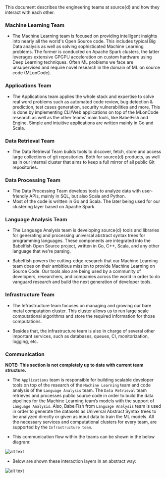 This document describes the engineering teams at source{d} and how they interact with each other.

### Machine Learning Team

- The Machine Learning team is focused on providing intelligent insights into nearly all the world's Open Source code. This includes typical Big Data analysis as well as solving sophisticated Machine Learning problems. The former is conducted on Apache Spark clusters, the latter leverages extensive GPGPU acceleration on custom hardware using Deep Learning techniques. Often ML problems we face are unsupervised and require novel research in the domain of ML on source code (MLonCode).

### Applications Team

- The Applications team applies the whole stack and expertise to solve real word problems such as automated code review, bug detection & prediction, test cases generation, security vulnerabilities and more. This is done by implementing CLI/Web applications on top of the MLonCode research as well as the other teams' main tools, like BabelFish and Engine. Simple and intuitive applications are written mainly in Go and Scala.

### Data Retrieval Team

- The Data Retrieval Team builds tools to discover, fetch, store and access large collections of git repositories. Both for source{d} products, as well as in our internal cluster that aims to keep a full mirror of all public Git repositories.

### Data Processing Team

- The Data Processing Team develops tools to analyze data with user-friendly APIs, mainly in SQL, but also Scala and Python.
- Most of the code is written in Go and Scala. The later being used for our clustering layer based on Apache Spark.

### Language Analysis Team

- The Language Analysis team is developing source{d} tools and libraries for generating and processing universal abstract syntax trees for programming languages. These components are integrated into the Babelfish Open Source project, written in Go, C++, Scala, and any other language that we're parsing.

- Babelfish powers the cutting-edge research that our Machine Learning team does on their ambitious mission to provide Machine Learning on Source Code. Our tools also are being used by a community of developers, researchers, and companies across the world in order to do vanguard research and build the next generation of developer tools.

### Infrastructure Team

- The Infrastructure team focuses on managing and growing our bare metal computation cluster. This cluster allows us to run large scale computational algorithms and store the required information for those computations.

- Besides that, the infrastructure team is also in charge of several other important services, such as databases, queues, CI, monitorization, logging, etc.

### Communication

**NOTE: This section is not completely up to date with current team structure.**

- The ```Applications``` team is responsible for building scalable developer tools on top of the research of the ```Machine Learning``` team and code analysis of the ```Language Analysis``` team. The ```Data Retrieval``` team retrieves and processes public source code in order to build the data pipelines for the Machine Learning team’s models with the support of ```Language Analysis```. Also, BabelFish from ```Language Analysis``` team is used in order to generate the datasets as Universal Abstract Syntax trees to be analyzed directly or given as input data to train the ML models. All the necessary services and computational clusters for every team, are supported by the ```Infrastructure team```.

- This communication flow within the teams can be shown in the below diagram:

![alt text](images/teams_comm.png)

- Below are shown these interaction layers in an abstract way: 


![alt text](images/teams.png)
